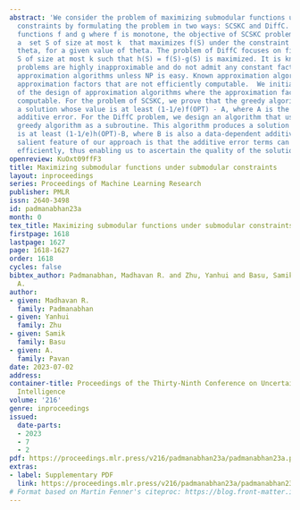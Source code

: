 ```yaml
---
abstract: 'We consider the problem of maximizing submodular functions under submodular
  constraints by formulating the problem in two ways: SCSKC and DiffC. Given two submodular
  functions f and g where f is monotone, the objective of SCSKC problem is to find
  a  set S of size at most k  that maximizes f(S) under the constraint that g(S) <
  theta, for a given value of theta. The problem of DiffC focuses on finding a set
  S of size at most k such that h(S) = f(S)-g(S) is maximized. It is known that these
  problems are highly inapproximable and do not admit any constant factor multiplicative
  approximation algorithms unless NP is easy. Known approximation algorithms involve  data-dependent
  approximation factors that are not efficiently computable.  We initiate a study
  of the design of approximation algorithms where the approximation factors are efficiently
  computable. For the problem of SCSKC, we prove that the greedy algorithm produces
  a solution whose value is at least (1-1/e)f(OPT) - A, where A is the data-dependent
  additive error. For the DiffC problem, we design an algorithm that uses the SCSKC
  greedy algorithm as a subroutine. This algorithm produces a solution whose value
  is at least (1-1/e)h(OPT)-B, where B is also a data-dependent additive error. A
  salient feature of our approach is that the additive error terms can be computed
  efficiently, thus enabling us to ascertain the quality of the solutions produced.'
openreview: KuOxt09ffF3
title: Maximizing submodular functions under submodular constraints
layout: inproceedings
series: Proceedings of Machine Learning Research
publisher: PMLR
issn: 2640-3498
id: padmanabhan23a
month: 0
tex_title: Maximizing submodular functions under submodular constraints
firstpage: 1618
lastpage: 1627
page: 1618-1627
order: 1618
cycles: false
bibtex_author: Padmanabhan, Madhavan R. and Zhu, Yanhui and Basu, Samik and Pavan,
  A.
author:
- given: Madhavan R.
  family: Padmanabhan
- given: Yanhui
  family: Zhu
- given: Samik
  family: Basu
- given: A.
  family: Pavan
date: 2023-07-02
address:
container-title: Proceedings of the Thirty-Ninth Conference on Uncertainty in Artificial
  Intelligence
volume: '216'
genre: inproceedings
issued:
  date-parts:
  - 2023
  - 7
  - 2
pdf: https://proceedings.mlr.press/v216/padmanabhan23a/padmanabhan23a.pdf
extras:
- label: Supplementary PDF
  link: https://proceedings.mlr.press/v216/padmanabhan23a/padmanabhan23a-supp.pdf
# Format based on Martin Fenner's citeproc: https://blog.front-matter.io/posts/citeproc-yaml-for-bibliographies/
---
```

